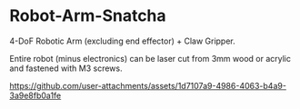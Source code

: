 # Robot-Arm-Snatcha

4-DoF Robotic Arm (excluding end effector) + Claw Gripper.

Entire robot (minus electronics) can be laser cut from 3mm wood or acrylic and fastened with M3 screws.

https://github.com/user-attachments/assets/1d7107a9-4986-4063-b4a9-3a9e8fb0a1fe
